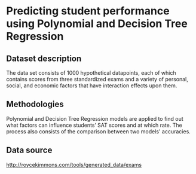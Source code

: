 # Predicting student performance using Polynomial and Decision Tree Regression

## Dataset description
The data set consists of 1000 hypothetical datapoints, each of which contains scores from three standardized exams and a variety of personal, social, and economic factors that have interaction effects upon them. 

## Methodologies
Polynomial and Decision Tree Regression models are applied to find out what factors can influence students’ SAT scores and at which rate. The process also consists of the comparison between two models' accuracies.

## Data source
http://roycekimmons.com/tools/generated_data/exams
